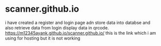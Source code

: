 # scanner.github.io
i have created a register and login page  adn store data into databse and also 
retrieve data from login display data in qrcode.
https://m12345ayank.github.io/scanner.github.io/ this is the link which i am using for hosting but it is not working

